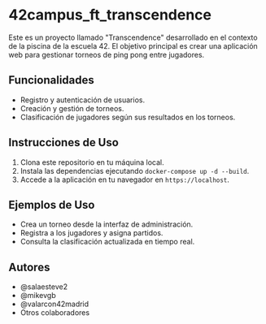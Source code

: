 # 42campus_ft_transcendence

Este es un proyecto llamado "Transcendence" desarrollado en el contexto de la piscina de la escuela 42. El objetivo principal es crear una aplicación web para gestionar torneos de ping pong entre jugadores.

## Funcionalidades

- Registro y autenticación de usuarios.
- Creación y gestión de torneos.
- Clasificación de jugadores según sus resultados en los torneos.

## Instrucciones de Uso

1. Clona este repositorio en tu máquina local.
2. Instala las dependencias ejecutando `docker-compose up -d --build`.
5. Accede a la aplicación en tu navegador en `https://localhost`.

## Ejemplos de Uso

- Crea un torneo desde la interfaz de administración.
- Registra a los jugadores y asigna partidos.
- Consulta la clasificación actualizada en tiempo real.

## Autores

- @salaesteve2
- @mikevgb
- @valarcon42madrid
- Otros colaboradores
